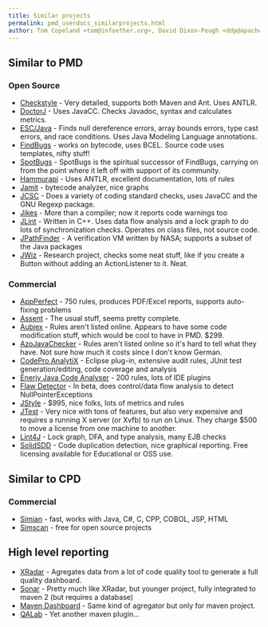 ```yaml
---
title: Similar projects
permalink: pmd_userdocs_similarprojects.html
author: Tom Copeland <tom@infoether.org>, David Dixon-Peugh <ddp@apache.org>
---
```


## Similar to PMD

### Open Source

*   <a href="http://checkstyle.sourceforge.net/">Checkstyle</a> - Very detailed, supports both Maven and Ant.
    Uses ANTLR.
*   <a href="http://doctorj.sourceforge.net">DoctorJ</a> - Uses JavaCC.  Checks Javadoc, syntax and calculates metrics.
*   <a href="http://web.archive.org/web/20110721133755/http://kind.ucd.ie/products/opensource/ESCJava2/">ESC/Java</a> -
    Finds null dereference errors, array bounds errors, type cast errors, and race conditions.
    Uses Java Modeling Language annotations.
*   <a href="http://findbugs.sourceforge.net/">FindBugs</a> - works on bytecode, uses BCEL.  Source code uses
    templates, nifty stuff!
*   <a href="https://spotbugs.github.io/">SpotBugs</a> - SpotBugs is the spiritual successor of FindBugs, carrying on from the point where it left off with support of its community. 
*   <a href="http://www.hammurapi.biz/hammurapi-biz/ef/xmenu/hammurapi-group/products/hammurapi/index.html">Hammurapi</a> -
    Uses ANTLR, excellent documentation, lots of rules
*   <a href="http://grothoff.org/christian/xtc/jamit/">Jamit</a> - bytecode analyzer, nice graphs
*   <a href="http://jcsc.sourceforge.net/">JCSC</a> - Does a variety of coding standard checks, uses JavaCC and
    the GNU Regexp package.
*   <a href="http://jikes.sourceforge.net/">Jikes</a> - More than a compiler; now it reports code warnings too
*   <a href="http://jlint.sourceforge.net/">JLint</a> - Written in C++.  Uses data flow analysis and a lock graph to
    do lots of synchronization checks.  Operates on class files, not source code.
*   <a href="http://javapathfinder.sourceforge.net/">JPathFinder</a> - A verification VM written by NASA;
    supports a subset of the Java packages
*   <a href="http://csdl.ics.hawaii.edu/research/jwiz/">JWiz</a> - Research project, checks some neat stuff, like if
    you create a Button without adding an ActionListener to it.  Neat.

### Commercial

*   <a href="http://www.appperfect.com/products/java-code-test.html">AppPerfect</a> - 750 rules,
    produces PDF/Excel reports, supports auto-fixing problems
*   <a href="http://web.archive.org/web/20070227171100/http://www.tcs.com/0_products/assent/assent_rules.htm#java">Assent</a> -
    The usual stuff, seems pretty complete.
*   <a href="http://web.archive.org/web/20060823080607/http://www.alajava.com/aubjex/products.htm">Aubjex</a> -
    Rules aren't listed online.  Appears to have some code modification stuff, which would be cool to have in PMD. $299.
*   <a href="http://www.andiz.de/azosystems/en/index.html">AzoJavaChecker</a> - Rules aren't listed online so it's
    hard to tell what they have.  Not sure how much it costs since I don't know German.
*   <a href="https://developers.google.com/java-dev-tools/codepro/doc/">CodePro AnalytiX</a> -
    Eclipse plug-in, extensive audit rules, JUnit test generation/editing, code coverage and analysis
*   <a href="http://www.enerjy.com/static-analysis.html">Enerjy Java Code Analyser</a> - 200 rules,
    lots of IDE plugins
*   <a href="http://www.excelsior-usa.com/fd.html">Flaw Detector</a> - In beta, does control/data flow analysis
    to detect NullPointerExceptions
*   <a href="http://www.mmsindia.com/jstyle.html">JStyle</a> - $995, nice folks, lots of metrics and rules
*   <a href="http://www.parasoft.com/jsp/products/jtest.jsp">JTest</a> - Very nice with tons of features,
    but also very expensive and requires a running X server (or Xvfb) to run on
    Linux.  They charge $500 to move a license from one machine to another.
*   <a href="http://www.jutils.com/index.html">Lint4J</a> - Lock graph, DFA, and type analysis, many EJB checks
*   <a href="http://www.solidsourceit.com/products/SolidSDD-code-duplication-cloning-analysis.html">SolidSDD</a> - Code
    duplication detection, nice graphical reporting. Free licensing available for Educational or OSS use.


## Similar to CPD

### Commercial

*   <a href="http://www.harukizaemon.com/simian/">Simian</a> - fast, works with Java, C#, C, CPP, COBOL, JSP, HTML
*   <a href="http://blue-edge.bg/download.html">Simscan</a> - free for open source projects

## High level reporting

*   <a href="http://xradar.sourceforge.net">XRadar</a> - Agregates data from a lot of code quality tool to generate
    a full quality dashboard.
*   <a href="http://www.sonarsource.com/">Sonar</a> - Pretty much like XRadar, but younger project, fully integrated
    to maven 2 (but requires a database)
*   <a href="http://mojo.codehaus.org/dashboard-maven-plugin/">Maven Dashboard</a> - Same kind of agregator but
    only for maven project.
*   <a href="http://qalab.sourceforge.net/">QALab</a> - Yet another maven plugin...
